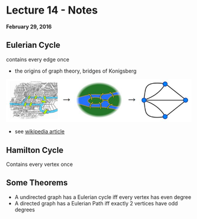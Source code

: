 # Lecture 14 - Notes
**February 29, 2016**  

## Eulerian Cycle

 contains every edge once
 
* the origins of graph theory, bridges of Konigsberg

![](img/bridges_of_konigsberg.jpeg)

* see [wikipedia article](https://en.wikipedia.org/wiki/Seven_Bridges_of_K%C3%B6nigsberg)

##  Hamilton Cycle

Contains every vertex once

## Some Theorems

- A undirected graph has a Eulerian cycle iff every vertex has even degree
- A directed graph has a Eulerian Path iff exactly 2 vertices have odd degrees
